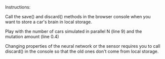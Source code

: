 Instructions:

Call the save() and discard() methods in the browser console when you want to store a car's brain in local storage.

Play with the number of cars simulated in parallel N (line 9) and the mutation amount (line 0.4)

Changing properties of the neural network or the sensor requires you to call discard() in the console so that the old ones don't come from local storage.
